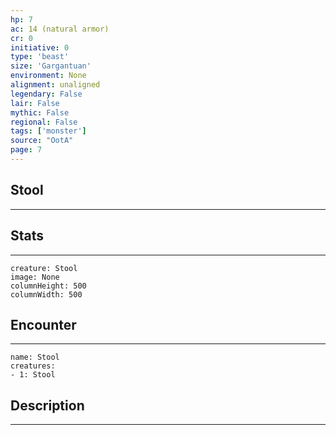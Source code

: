 ```yaml
---
hp: 7
ac: 14 (natural armor)
cr: 0
initiative: 0
type: 'beast'    
size: 'Gargantuan'
environment: None
alignment: unaligned
legendary: False
lair: False
mythic: False
regional: False
tags: ['monster']
source: "OotA"
page: 7
---
```


## Stool
---



## Stats
---

```statblock
creature: Stool
image: None
columnHeight: 500
columnWidth: 500
```

## Encounter
---

```encounter-table
name: Stool
creatures:
- 1: Stool
```

## Description
---




